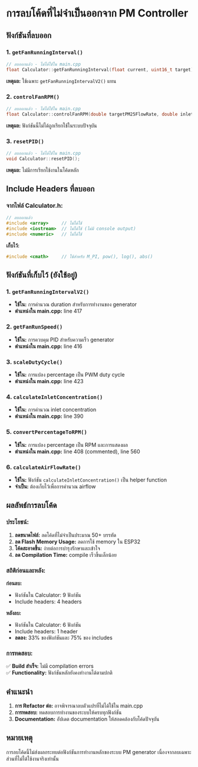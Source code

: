 # การลบโค้ดที่ไม่จำเป็นออกจาก PM Controller

## ฟังก์ชันที่ลบออก

### 1. `getFanRunningInterval()`
```cpp
// ลบออกแล้ว - ไม่ได้ใช้ใน main.cpp
float Calculator::getFanRunningInterval(float current, uint16_t target);
```
**เหตุผล:** ใช้เฉพาะ `getFanRunningIntervalV2()` แทน

### 2. `controlFanRPM()`
```cpp
// ลบออกแล้ว - ไม่ได้ใช้ใน main.cpp
float Calculator::controlFanRPM(double targetPM25FlowRate, double inletPMConcentration);
```
**เหตุผล:** ฟังก์ชันนี้ไม่ได้ถูกเรียกใช้ในระบบปัจจุบัน

### 3. `resetPID()`
```cpp
// ลบออกแล้ว - ไม่ได้ใช้ใน main.cpp
void Calculator::resetPID();
```
**เหตุผล:** ไม่มีการเรียกใช้งานในโค้ดหลัก

## Include Headers ที่ลบออก

### จากไฟล์ Calculator.h:
```cpp
// ลบออกแล้ว
#include <array>     // ไม่ได้ใช้
#include <iostream>  // ไม่ได้ใช้ (ไม่มี console output)
#include <numeric>   // ไม่ได้ใช้
```

**เก็บไว้:**
```cpp
#include <cmath>     // ใช้สำหรับ M_PI, pow(), log(), abs()
```

## ฟังก์ชันที่เก็บไว้ (ยังใช้อยู่)

### 1. `getFanRunningIntervalV2()`
- **ใช้ใน:** การคำนวณ duration สำหรับการทำงานของ generator
- **ตำแหน่งใน main.cpp:** line 417

### 2. `getFanRunSpeed()`
- **ใช้ใน:** การควบคุม PID สำหรับความเร็ว generator  
- **ตำแหน่งใน main.cpp:** line 416

### 3. `scaleDutyCycle()`
- **ใช้ใน:** การแปลง percentage เป็น PWM duty cycle
- **ตำแหน่งใน main.cpp:** line 423

### 4. `calculateInletConcentration()`
- **ใช้ใน:** การคำนวณ inlet concentration
- **ตำแหน่งใน main.cpp:** line 390

### 5. `convertPercentageToRPM()`
- **ใช้ใน:** การแปลง percentage เป็น RPM และการแสดงผล
- **ตำแหน่งใน main.cpp:** line 408 (commented), line 560

### 6. `calculateAirFlowRate()`
- **ใช้ใน:** ฟังก์ชัน `calculateInletConcentration()` เป็น helper function
- **จำเป็น:** ต้องเก็บไว้เพื่อการคำนวณ airflow

## ผลลัพธ์การลบโค้ด

### ประโยชน์:
1. **ลดขนาดไฟล์:** ลดโค้ดที่ไม่จำเป็นประมาณ 50+ บรรทัด
2. **ลด Flash Memory Usage:** ลดการใช้ memory ใน ESP32
3. **โค้ดสะอาดขึ้น:** ง่ายต่อการบำรุงรักษาและเข้าใจ
4. **ลด Compilation Time:** compile เร็วขึ้นเล็กน้อย

### สถิติก่อนและหลัง:
**ก่อนลบ:**
- ฟังก์ชันใน Calculator: 9 ฟังก์ชัน
- Include headers: 4 headers

**หลังลบ:**
- ฟังก์ชันใน Calculator: 6 ฟังก์ชัน  
- Include headers: 1 header
- **ลดลง:** 33% ของฟังก์ชันและ 75% ของ includes

### การทดสอบ:
✅ **Build สำเร็จ:** ไม่มี compilation errors  
✅ **Functionality:** ฟังก์ชันหลักยังคงทำงานได้ตามปกติ

## คำแนะนำ

1. **การ Refactor ต่อ:** อาจพิจารณาลบตัวแปรที่ไม่ได้ใช้ใน main.cpp
2. **การทดสอบ:** ทดสอบการทำงานของระบบให้ครบทุกฟังก์ชัน
3. **Documentation:** อัปเดต documentation ให้สอดคล้องกับโค้ดปัจจุบัน

## หมายเหตุ

การลบโค้ดนี้ไม่ส่งผลกระทบต่อฟังก์ชันการทำงานหลักของระบบ PM generator เนื่องจากลบเฉพาะส่วนที่ไม่ได้ใช้งานจริงเท่านั้น

